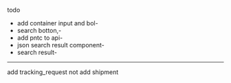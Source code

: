 todo

- add container input and bol-
- search botton,-
- add pntc to api-
- json search result component-
- search result-

---

add tracking_request not add shipment
